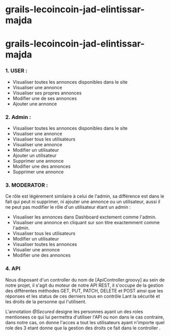 # grails-lecoincoin-jad-elintissar-majda
# grails-lecoincoin-jad-elintissar-majda

### 1. USER :


- Visualiser toutes les annonces disponibles dans le site 
- Visualiser une annonce
- Visualiser ses propres annonces
- Modifier une de ses annonces 
- Ajouter une annonce
 
### 2. Admin :


- Visualiser toutes les annonces disponibles dans le site 
- Visualiser une annonce
- Visualiser tous les utilisateurs
- Visualiser une annonce
- Modifier un utilisateur 
- Ajouter un utilisateur
- Supprimer une annonce 
- Modifier une des annonces
- Supprimer une annonce 

    

### 3. MODERATOR :

Ce rôle est légèrement similaire à celui de l'admin, sa différence est dans le fait qui peut ni supprimer, ni ajouter une annonce ou un utilisateur, aussi il ne peut pas modifier le rôle d'un utilisateur étant un admin :

- Visualiser les annonces dans Dashboard exctement comme l'admin. 
- Visualiser une annonce en cliquant sur son titre exactemment comme l'admin.
- Visualiser tous les utilisateurs 
- Modifier un utilisateur 
- Visualiser toutes les annonces 
- Visualier une annonce
-  Modifier une des annonces 
  
### 4. API 

  Nous disposant d'un controller du nom de [ApiController.groovy] au sein de notre projet, il s'agit du moteur de notre API REST, il s'occupe de la gestion des différentes méthodes GET, PUT, PATCH, DELETE et POST ainsi que les réponses et les status de ces derniers tous en contrôle Lant la sécurité et les droits de la personne qui l'utilisent.

  L'annotation *@Secured* designe les personnes ayant un des roles mentionees ce qui lui permettra d'utiliser l'API ou non dans le cas contraire, dans notre cas, on donne l'acces a tout les utilisateurs ayant n'importe quel role des 3 etant donne que la gestion des droits ce fait dans le controller .
  
